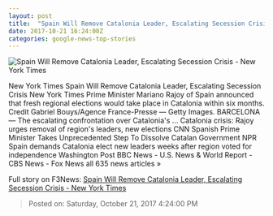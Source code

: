 ```yaml
---
layout: post
title:  "Spain Will Remove Catalonia Leader, Escalating Secession Crisis - New York Times"
date: 2017-10-21 16:24:00Z
categories: google-news-top-stories
---
```


![Spain Will Remove Catalonia Leader, Escalating Secession Crisis - New York Times](https://static01.nyt.com/images/2017/10/22/world/22spain-2/22spain-2-facebookJumbo.jpg)

New York Times Spain Will Remove Catalonia Leader, Escalating Secession Crisis New York Times Prime Minister Mariano Rajoy of Spain announced that fresh regional elections would take place in Catalonia within six months. Credit Gabriel Bouys/Agence France-Presse — Getty Images. BARCELONA — The escalating confrontation over Catalonia's ... Catalonia crisis: Rajoy urges removal of region's leaders, new elections CNN Spanish Prime Minister Takes Unprecedented Step To Dissolve Catalan Government NPR Spain demands Catalonia elect new leaders weeks after region voted for independence Washington Post BBC News - U.S. News & World Report - CBS News - Fox News all 635 news articles »


Full story on F3News: [Spain Will Remove Catalonia Leader, Escalating Secession Crisis - New York Times](http://www.f3nws.com/n/esmYr)

> Posted on: Saturday, October 21, 2017 4:24:00 PM
